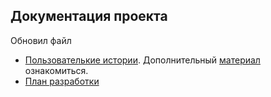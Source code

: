 ﻿## Документация проекта

Обновил файл

- [Пользователькие истории](./Userstory.md). Дополнительный [материал](https://practicum.yandex.ru/blog/chto-takoe-user-story-i-kak-napisat/) ознакомиться.
- [План разработки](./Plan.md)
